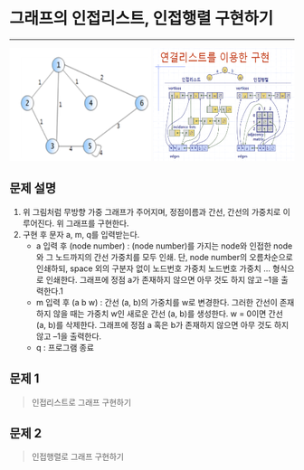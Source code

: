 <h1><strong >그래프의 인접리스트, 인접행렬 구현하기</strong></h1>
<hr>

<img src="../Reference_img/g1.png" width='250' height='200'>
<img src="../Reference_img/g2.png" width='250' height='200'>

## 문제 설명

1. 위 그림처럼 무방향 가중 그래프가 주어지며, 정점이름과 간선, 간선의 가중치로 이루어진다. 위 그래프를 구현한다.
2. 구현 후 문자 a, m, q를 입력받는다.
    - a 입력 후 (node number) : (node number)를 가지는 node와 인접한 node와 그 노드까지의 간선 가중치를 모두 인쇄. 단, node number의 오름차순으로 인쇄하되, space 외의 구분자 없이 노드번호 가중치 노드번호 가중치 ... 형식으로 인쇄한다. 그래프에 정점 a가 존재하지 않으면 아무 것도 하지 않고 –1을 출력한다.1
    - m 입력 후 (a b w) : 간선 (a, b)의 가중치를 w로 변경한다. 그러한 간선이 존재하지 않을 때는 가중치 w인 새로운 간선 (a, b)를 생성한다. w = 0이면 간선 (a, b)를 삭제한다. 그래프에 정점 a 혹은 b가 존재하지 않으면 아무 것도 하지 않고 –1을 출력한다.
    - q : 프로그램 종료

## 문제 1
>인접리스트로 그래프 구현하기

## 문제 2
>인접행렬로 그래프 구현하기